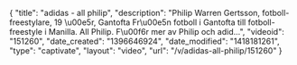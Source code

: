 {
    "title": "adidas - all philip",
    "description": "Philip Warren Gertsson, fotboll-freestylare, 19 \u00e5r, Gantofta Fr\u00e5n fotboll i Gantofta till fotboll-freestyle i Manilla. All Philip. F\u00f6r mer av Philip och adid...",
    "videoid": "151260",
    "date_created": "1396646924",
    "date_modified": "1418181261",
    "type": "captivate",
    "layout": "video",
    "url": "\/v\/adidas-all-philip\/151260"
}
